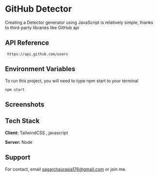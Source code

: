
# GitHub Detector 

 Creating a Detector generator using JavaScript is relatively simple, thanks to third-party libraries like GitHub api
 


## API Reference
```http
 https://api.github.com/users
```


 

## Environment Variables

To run this project, you will need to type npm start to your terminal 

`npm start`


## Screenshots
 

## Tech Stack

**Client:** TailwindCSS , javascript

**Server:** Node


## Support

For contact, email sagarchaurasia176@gmail.com or join me.

